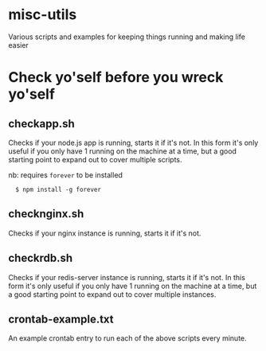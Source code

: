 misc-utils
==========

Various scripts and examples for keeping things running and making life easier

# Check yo'self before you wreck yo'self

## checkapp.sh

Checks if your node.js app is running, starts it if it's not.
In this form it's only useful if you only have 1 running on the machine at a time, but a good starting point to expand out to cover multiple scripts.

nb: requires `forever` to be installed
```
  $ npm install -g forever
```

## checknginx.sh

Checks if your nginx instance is running, starts it if it's not.

## checkrdb.sh

Checks if your redis-server instance is running, starts it if it's not.
In this form it's only useful if you only have 1 running on the machine at a time, but a good starting point to expand out to cover multiple instances.

## crontab-example.txt

An example crontab entry to run each of the above scripts every minute.